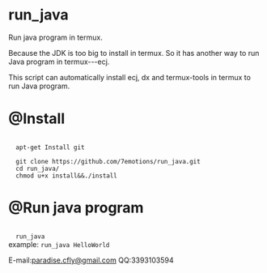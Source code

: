 
# run_java
Run java program in termux. 

Because the JDK is too big to install in termux. 
So it has another way to run Java program in termux---ecj. 

This script can automatically install ecj, dx and termux-tools in termux to run Java program. 

<h1>@Install</h1>
<code>
  apt-get Install git<br/> 
  git clone https://github.com/7emotions/run_java.git
  cd run_java/
  chmod u+x install&&./install
</code>
<h1>@Run java program</h1>
<code>
  run_java <FileName>
</code>
  example:
     <code>run_java HelloWorld</code>

E-mail:paradise.cfly@gmail.com
QQ:3393103594


